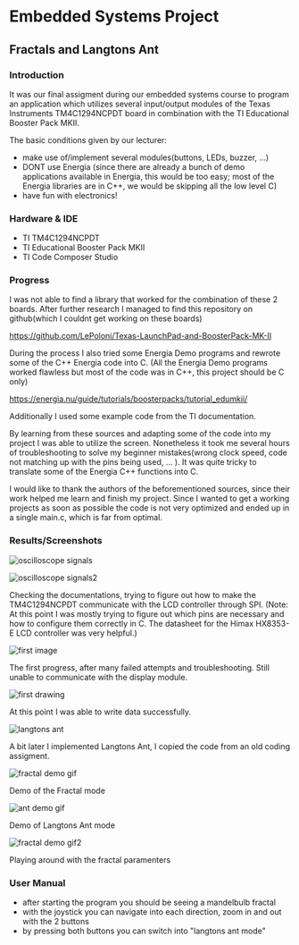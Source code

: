 # Embedded Systems Project
## Fractals and Langtons Ant

### Introduction

It was our final assigment during our embedded systems course to program an application which utilizes several input/output modules of the Texas Instruments TM4C1294NCPDT board in combination with the TI Educational Booster Pack MKII.

The basic conditions given by our lecturer:
* make use of/implement several modules(buttons, LEDs, buzzer, ...)
* DONT use Energia (since there are already a bunch of demo applications available in Energia, this would be too easy; most of the Energia libraries are in C++, we would be skipping all the low level C)
* have fun with electronics!

### Hardware & IDE
* TI TM4C1294NCPDT 
* TI Educational Booster Pack MKII
* TI Code Composer Studio

### Progress
I was not able to find a library that worked for the combination of these 2 boards.
After further research I managed to find this repository on github(which I couldnt get working on these boards)

https://github.com/LePoloni/Texas-LaunchPad-and-BoosterPack-MK-II

During the process I also tried some Energia Demo programs and rewrote some of the C++ Energia code into C.
(All the Energia Demo programs worked flawless but most of the code was in C++, this project should be C only)

https://energia.nu/guide/tutorials/boosterpacks/tutorial_edumkii/

Additionally I used some example code from the TI documentation.

By learning from these sources and adapting some of the code into my project I was able to utilize the screen.
Nonetheless it took me several hours of troubleshooting to solve my beginner mistakes(wrong clock speed, code not matching up with the pins being used, ... ). It was quite tricky to translate some of the Energia C++ functions into C.

I would like to thank the authors of the beforementioned sources, since their work helped me learn and finish my project.
Since I wanted to get a working projects as soon as possible the code is not very optimized and ended up in a single main.c, which is far from optimal. 

### Results/Screenshots

![oscilloscope signals](https://github.com/if18b189/Fractals-and-LangtonsAnt/blob/master/demo/signal1.jpg)

![oscilloscope signals2](https://github.com/if18b189/Fractals-and-LangtonsAnt/blob/master/demo/signal2.jpg)

Checking the documentations, trying to figure out how to make the TM4C1294NCPDT communicate with the LCD controller through SPI.
(Note: At this point I was mostly trying to figure out which pins are necessary and how to configure them correctly in C. The datasheet for the Himax HX8353-E LCD controller was very helpful.)

![first image](https://github.com/if18b189/Fractals-and-LangtonsAnt/blob/master/demo/first%20image.jpg)

The first progress, after many failed attempts and troubleshooting. Still unable to communicate with the display module.

![first drawing](https://github.com/if18b189/Fractals-and-LangtonsAnt/blob/master/demo/first_drawing.jpg)

At this point I was able to write data successfully.

![langtons ant](https://github.com/if18b189/Fractals-and-LangtonsAnt/blob/master/demo/first_drawing.jpg)

A bit later I implemented Langtons Ant, I copied the code from an old coding assigment.

![fractal demo gif](https://github.com/if18b189/Fractals-and-LangtonsAnt/blob/master/demo/demo_gif1.gif)

Demo of the Fractal mode

![ant demo gif](https://github.com/if18b189/Fractals-and-LangtonsAnt/blob/master/demo/demo_gif2.gif)

Demo of Langtons Ant mode

![fractal demo gif2](https://github.com/if18b189/Fractals-and-LangtonsAnt/blob/master/demo/fixed_cycle.gif)

Playing around with the fractal paramenters


### User Manual
* after starting the program you should be seeing a mandelbulb fractal
* with the joystick you can navigate into each direction, zoom in and out with the 2 buttons
* by pressing both buttons you can switch into "langtons ant mode"
